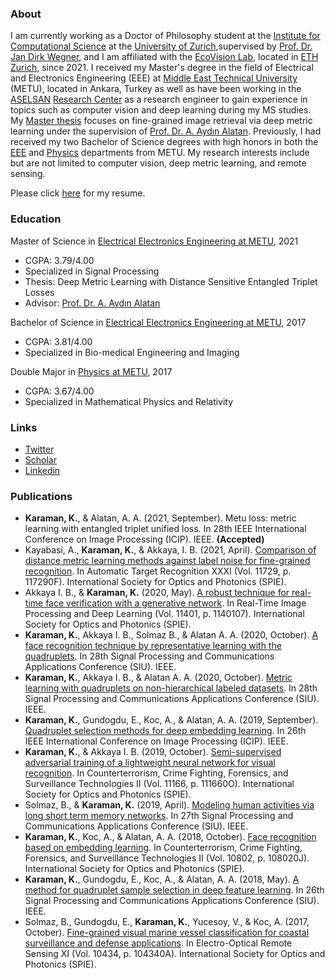 ### About
I am currently working as a Doctor of Philosophy student at the [Institute for Computational Science](https://www.ics.uzh.ch/en/) at the [University of Zurich](https://www.uzh.ch/en.html),supervised by [Prof. Dr. Jan Dirk Wegner](https://igp.ethz.ch/personen/person-detail.html?persid=186562), and I am affiliated with the [EcoVision Lab](https://prs.igp.ethz.ch/ecovision.html), located in [ETH Zurich](https://ethz.ch/en.html), since 2021. I received my Master's degree in the field of Electrical and Electronics Engineering (EEE) at [Middle East Technical University](https://www.metu.edu.tr/) (METU), located in Ankara, Turkey as well as have been working in the [ASELSAN](https://www.aselsan.com.tr/) [Research Center](https://www.youtube.com/watch?v=PSfxlxbzGqc&ab_channel=AselsanTV) as a research engineer to gain experience in topics such as computer vision and deep learning during my MS studies. My [Master thesis](https://open.metu.edu.tr/handle/11511/89584) focuses on fine-grained image retrieval via deep metric learning under the supervision of [Prof. Dr. A. Aydın Alatan](https://eee.metu.edu.tr/personel/aydin-alatan). Previously, I had received my two Bachelor of Science degrees with high honors in both the [EEE](http://eee.metu.edu.tr/) and [Physics](http://www.physics.metu.edu.tr/) departments from METU. My research interests include but are not limited to computer vision, deep metric learning, and remote sensing.

Please click [here](./Kaan_Karaman_CV.pdf) for my resume.

### Education
Master of Science in [Electrical Electronics Engineering at METU](http://eee.metu.edu.tr/), 2021
- CGPA: 3.79/4.00
- Specialized in Signal Processing 
- Thesis: Deep Metric Learning with Distance Sensitive Entangled Triplet Losses
- Advisor: [Prof. Dr. A. Aydın Alatan](https://eee.metu.edu.tr/personel/aydin-alatan)

Bachelor of Science in [Electrical Electronics Engineering at METU](http://eee.metu.edu.tr/), 2017
- CGPA: 3.81/4.00
- Specialized in Bio-medical Engineering and Imaging

Double Major in [Physics at METU](http://www.physics.metu.edu.tr/), 2017
- CGPA: 3.67/4.00
- Specialized in Mathematical Physics and Relativity

### Links
- [Twitter](https://twitter.com/_KaanKaraman)
- [Scholar](https://scholar.google.com.tr/citations?user=YRAqNuMAAAAJ&hl=en)
- [Linkedin](https://www.linkedin.com/in/kaan-karaman/)

### Publications
- **Karaman, K.**, & Alatan, A. A. (2021, September). Metu loss: metric learning with entangled triplet unified loss. In 28th IEEE International Conference on Image Processing (ICIP). IEEE. **(Accepted)**
- Kayabasi, A., **Karaman, K.**, & Akkaya, I. B. (2021, April). [Comparison of distance metric learning methods against label noise for fine-grained recognition](https://www.spiedigitallibrary.org/conference-proceedings-of-spie/11729/117290F/Comparison-of-distance-metric-learning-methods-against-label-noise-for/10.1117/12.2587246.full). In Automatic Target Recognition XXXI (Vol. 11729, p. 117290F). International Society for Optics and Photonics (SPIE).
- Akkaya I. B., & **Karaman, K.** (2020, May). [A robust technique for real-time face verification with a generative network](https://www.spiedigitallibrary.org/conference-proceedings-of-spie/11401/1140107/A-robust-technique-for-real-time-face-verification-with-a/10.1117/12.2558526.full). In Real-Time Image Processing and Deep Learning (Vol. 11401, p. 1140107). International Society for Optics and Photonics (SPIE). 
- **Karaman, K.**, Akkaya I. B., Solmaz B., & Alatan A. A. (2020, October). [A face recognition technique by representative learning with the quadruplets](https://ieeexplore.ieee.org/document/9302060). In 28th Signal Processing and Communications Applications Conference (SIU). IEEE.
- **Karaman, K.**, Akkaya I. B., & Alatan A. A. (2020, October). [Metric learning with quadruplets on non-hierarchical labeled datasets](https://ieeexplore.ieee.org/document/9302178). In 28th Signal Processing and Communications Applications Conference (SIU). IEEE. 
- **Karaman, K.**, Gundogdu, E., Koc, A., & Alatan, A. A. (2019, September). [Quadruplet selection methods for deep embedding learning](https://arxiv.org/abs/1907.09245). In 26th IEEE International Conference on Image Processing (ICIP). IEEE. 
- **Karaman, K.**, & Akkaya I. B. (2019, October). [Semi-supervised adversarial training of a lightweight neural network for visual recognition](https://www.spiedigitallibrary.org/conference-proceedings-of-spie/11166/2533456/Semi-supervised-adversarial-training-of-a-lightweight-neural-network-for/10.1117/12.2533456.full). In Counterterrorism, Crime Fighting, Forensics, and Surveillance Technologies II (Vol. 11166, p. 111660O). International Society for Optics and Photonics (SPIE). 
- Solmaz, B., & **Karaman, K.** (2019, April). [Modeling human activities via long short term memory networks](https://ieeexplore.ieee.org/document/8806573). In 27th Signal Processing and Communications Applications Conference (SIU). IEEE. 
- **Karaman, K.**, Koc, A., & Alatan, A. A. (2018, October). [Face recognition based on embedding learning](https://www.spiedigitallibrary.org/conference-proceedings-of-spie/10802/0000/Face-recognition-based-on-embedding-learning/10.1117/12.2325619.full#:~:text=Face%20recognition%20based%20on%20embedding%20learning&text=Face%20recognition%20is%20a%20key,various%20security%20and%20surveillance%20applications.&text=In%20this%20paper%2C%20we%20address,visually%20with%20previously%20captured%20ones.). In Counterterrorism, Crime Fighting, Forensics, and Surveillance Technologies II (Vol. 10802, p. 108020J). International Society for Optics and Photonics (SPIE). 
- **Karaman, K.**, Gundogdu, E., Koc, A., & Alatan, A. A. (2018, May). [A method for quadruplet sample selection in deep feature learning](https://ieeexplore.ieee.org/document/8404251). In 26th Signal Processing and Communications Applications Conference (SIU). IEEE. 
- Solmaz, B., Gundogdu, E., **Karaman, K.**, Yucesoy, V., & Koc, A. (2017, October). [Fine-grained visual marine vessel classification for coastal surveillance and defense applications](https://www.spiedigitallibrary.org/conference-proceedings-of-spie/10434/104340A/Fine-grained-visual-marine-vessel-classification-for-coastal-surveillance-and/10.1117/12.2278864.full?webSyncID=9a0ce46e-9e6e-c7a4-9dab-6a0cbad05932&sessionGUID=9ad883c9-d902-bc99-93ce-d268bead49a2&SSO=1). In Electro-Optical Remote Sensing XI (Vol. 10434, p. 104340A). International Society for Optics and Photonics (SPIE). 
